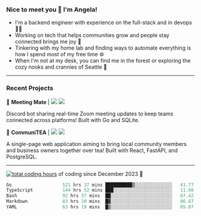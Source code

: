 ### Nice to meet you 👋 I'm Angela!

- I'm a backend engineer with experience on the full-stack and in devops 👩‍💻
- Working on tech that helps communities grow and people stay connected brings me joy 🤝
- Tinkering with my home lab and finding ways to automate everything is how I spend most of my free time ⚙️
- When I'm not at my desk, you can find me in the forest or exploring the cozy nooks and crannies of Seattle 🧋

---

### Recent Projects

👾 **Meeting Mate** | [![](https://img.shields.io/badge/Code-violet.svg?style=flat-square)](https://github.com/angelajfisher/meeting-mate) [![](https://img.shields.io/badge/Site-violet.svg?style=flat-square)](https://angelajfisher.com/projects/meeting-mate)

Discord bot sharing real-time Zoom meeting updates to keep teams connected across platforms! Built with Go and SQLite.

🍵 **CommuniTEA** | [![](https://img.shields.io/badge/Code-green.svg?style=flat-square)](https://gitlab.com/angelajfisher/communiTEA) [![](https://img.shields.io/badge/Demo-green.svg?style=flat-square)](https://angelajfisher.gitlab.io/communiTEA/)

A single-page web application aiming to bring local community members and business owners together over tea!  Built with React, FastAPI, and PostgreSQL.

---

<a href="https://wakatime.com/@018c1e94-8745-411f-aea1-f33be044d952"><img src="https://wakatime.com/badge/user/018c1e94-8745-411f-aea1-f33be044d952.svg?style=flat-square" alt="total coding hours" /></a> of coding since December 2023 🌊<br>
<!--START_SECTION:waka-->

```go
Go                   521 hrs 37 mins ██████████▒░░░░░░░░░░░░░░   41.77 %
TypeScript           144 hrs 52 mins ███░░░░░░░░░░░░░░░░░░░░░░   11.60 %
Bash                 92 hrs 37 mins  ██░░░░░░░░░░░░░░░░░░░░░░░   07.42 %
Markdown             83 hrs 20 mins  █▓░░░░░░░░░░░░░░░░░░░░░░░   06.67 %
YAML                 63 hrs 19 mins  █▒░░░░░░░░░░░░░░░░░░░░░░░   05.07 %
```

<!--END_SECTION:waka--> 
